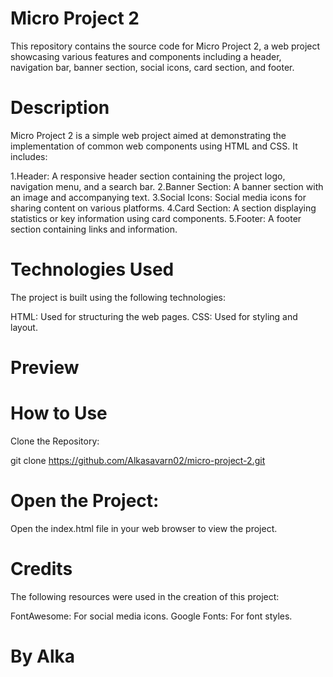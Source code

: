 # Micro Project 2
This repository contains the source code for Micro Project 2, a web project showcasing various features and components including a header, navigation bar, banner section, social icons, card section, and footer.

# Description
Micro Project 2 is a simple web project aimed at demonstrating the implementation of common web components using HTML and CSS. It includes:

1.Header: A responsive header section containing the project logo, navigation menu, and a search bar.
2.Banner Section: A banner section with an image and accompanying text.
3.Social Icons: Social media icons for sharing content on various platforms.
4.Card Section: A section displaying statistics or key information using card components.
5.Footer: A footer section containing links and information.

# Technologies Used
The project is built using the following technologies:

HTML: Used for structuring the web pages.
CSS: Used for styling and layout.

# Preview

# How to Use
Clone the Repository:

git clone https://github.com/Alkasavarn02/micro-project-2.git

# Open the Project:
Open the index.html file in your web browser to view the project.

# Credits
The following resources were used in the creation of this project:

FontAwesome: For social media icons.
Google Fonts: For font styles.

# By Alka
